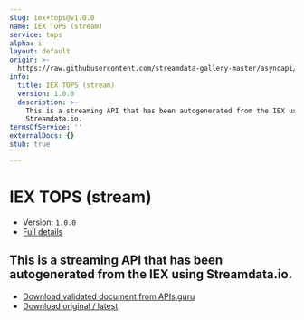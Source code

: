 ```yaml
---
slug: iex+tops@v1.0.0
name: IEX TOPS (stream)
service: tops
alpha: i
layout: default
origin: >-
  https://raw.githubusercontent.com/streamdata-gallery-master/asyncapi/master/_listings/iex/iex-tops-stream-async.md
info:
  title: IEX TOPS (stream)
  version: 1.0.0
  description: >-
    This is a streaming API that has been autogenerated from the IEX using
    Streamdata.io.
termsOfService: ''
externalDocs: {}
stub: true

---
```

# IEX TOPS (stream)

* Version: `1.0.0`
* [Full details](../html/iex+tops@v1.0.0.html)



## This is a streaming API that has been autogenerated from the IEX using Streamdata.io.



* [Download validated document from APIs.guru](https://raw.githubusercontent.com/APIs-guru/asyncapi-directory/master/docs/APIs/iex%2Btops%40v1.0.0.yaml)
* [Download original / latest](https://raw.githubusercontent.com/streamdata-gallery-master/asyncapi/master/_listings/iex/iex-tops-stream-async.md)

<script type="application/ld+json">
{
  "@context": "http://schema.org/",
  "@type": "WebAPI",
  "description": "This is a streaming API that has been autogenerated from the IEX using Streamdata.io.",
  "documentation": "",

  "name": "IEX TOPS (stream)"
}
</script>
